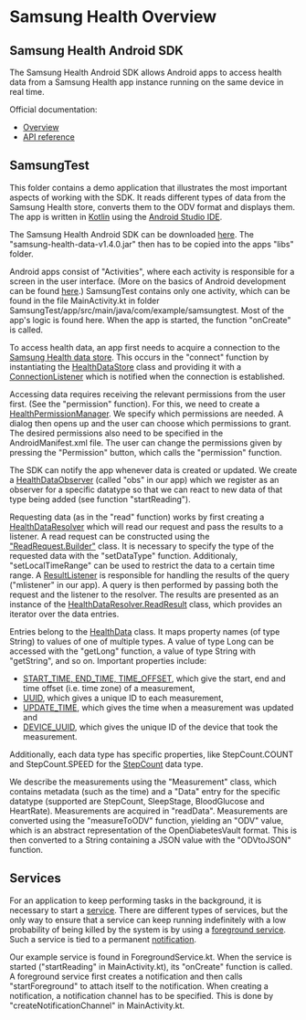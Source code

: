 # Samsung Health Overview

## Samsung Health Android SDK

The Samsung Health Android SDK allows Android apps to access health data
from a Samsung Health app instance running on the same device in real time.

Official documentation:

* [Overview](https://developer.samsung.com/health/android/overview.html)
* [API reference](https://img-developer.samsung.com/onlinedocs/health/android/data/index.html)

## SamsungTest

This folder contains a demo application that illustrates the most important
aspects of working with the SDK. It reads different types of data from the Samsung Health
store, converts them to the ODV format and displays them. The app is written in [Kotlin](https://kotlinlang.org/)
using the [Android Studio IDE](https://developer.android.com/studio).

The Samsung Health Android SDK can be downloaded [here](https://developer.samsung.com/health/android/overview.html).
The "samsung-health-data-v1.4.0.jar" then has to be copied into the apps "libs" folder.

Android apps consist of "Activities", where each activity is responsible for a screen
in the user interface.
(More on the basics of Android development can be found [here](https://developer.android.com/guide/components/fundamentals).)
SamsungTest contains only one activity, which can be found in the file MainActivity.kt
in folder SamsungTest/app/src/main/java/com/example/samsungtest.
Most of the app's logic is found here.
When the app is started, the function "onCreate" is called.

To access health data, an app first needs to acquire a connection to the
[Samsung Health data store](https://developer.samsung.com/health/android/data/guide/health-data-store.html).
This occurs in the "connect" function by instantiating the
[HealthDataStore](https://img-developer.samsung.com/onlinedocs/health/android/data/com/samsung/android/sdk/healthdata/HealthDataStore.html) class
and providing it with a
[ConnectionListener](https://img-developer.samsung.com/onlinedocs/health/android/data/com/samsung/android/sdk/healthdata/HealthDataStore.ConnectionListener.html)
which is notified when the connection is established.

Accessing data requires receiving the relevant permissions from the user first.
(See the "permission" function).
For this, we need to create a [HealthPermissionManager](https://img-developer.samsung.com/onlinedocs/health/android/data/com/samsung/android/sdk/healthdata/HealthPermissionManager.html). We specify which permissions
are needed. A dialog then opens up and the user can choose which permissions to
grant. The desired permissions also need to be specified in the AndroidManifest.xml file.
The user can change the permissions given by pressing the "Permission" button, which
calls the "permission" function.

The SDK can notify the app whenever data is created or updated.
We create a [HealthDataObserver](https://img-developer.samsung.com/onlinedocs/health/android/data/com/samsung/android/sdk/healthdata/HealthDataObserver.html)
(called "obs" in our app) which we register
as an observer for a specific datatype so that we can react to new data of that
type being added (see function "startReading").

Requesting data (as in the "read" function) 
works by first creating a [HealthDataResolver](https://img-developer.samsung.com/onlinedocs/health/android/data/com/samsung/android/sdk/healthdata/HealthDataResolver.html) 
which will read
our request and pass the results to a listener.
A read request can be constructed using the
["ReadRequest.Builder"](https://img-developer.samsung.com/onlinedocs/health/android/data/com/samsung/android/sdk/healthdata/HealthDataResolver.ReadRequest.Builder.html) class.
It is necessary to specify the type of the requested data with the "setDataType"
function. Additionaly, "setLocalTimeRange" can be used to restrict the data to
a certain time range. A [ResultListener](https://img-developer.samsung.com/onlinedocs/health/android/data/com/samsung/android/sdk/healthdata/HealthResultHolder.ResultListener.html)
is responsible for handling the results
of the query ("mlistener" in our app). A query is then performed by passing
both the request and the listener to the resolver.
The results are presented as an instance of the
[HealthDataResolver.ReadResult](https://img-developer.samsung.com/onlinedocs/health/android/data/com/samsung/android/sdk/healthdata/HealthDataResolver.ReadResult.html) class,
which provides an iterator over the data entries.

Entries belong to the [HealthData](https://img-developer.samsung.com/onlinedocs/health/android/data/com/samsung/android/sdk/healthdata/HealthData.html)
class. It maps property names (of type String) to values of
one of multiple types. A value of type Long can be accessed with the "getLong" function,
a value of type String with "getString", and so on.
Important properties include:

* [START_TIME, END_TIME, TIME_OFFSET](https://img-developer.samsung.com/onlinedocs/health/android/data/com/samsung/android/sdk/healthdata/HealthConstants.SessionMeasurement.html),
  which give the start, end and time offset (i.e. time zone) of a measurement,
* [UUID](https://img-developer.samsung.com/onlinedocs/health/android/data/com/samsung/android/sdk/healthdata/HealthConstants.Common.html),
  which gives a unique ID to each measurement,
* [UPDATE_TIME](https://img-developer.samsung.com/onlinedocs/health/android/data/com/samsung/android/sdk/healthdata/HealthConstants.Common.html),
  which gives the time when a measurement was updated and
* [DEVICE_UUID](https://img-developer.samsung.com/onlinedocs/health/android/data/com/samsung/android/sdk/healthdata/HealthConstants.Common.html),
  which gives the unique ID of the device that took the measurement.

Additionally, each data type has specific properties, like StepCount.COUNT and StepCount.SPEED
for the [StepCount](https://img-developer.samsung.com/onlinedocs/health/android/data/com/samsung/android/sdk/healthdata/HealthConstants.StepCount.html) data type.

We describe the measurements using the "Measurement" class, which contains metadata (such as the time)
and a "Data" entry for the specific datatype (supported are StepCount, SleepStage, BloodGlucose and HeartRate).
Measurements are acquired in "readData".
Measurements are converted using the "measureToODV" function, yielding
an "ODV" value, which is an abstract representation of the OpenDiabetesVault format.
This is then converted to a String containing a JSON value with the "ODVtoJSON" function.

## Services

For an application to keep performing tasks in the background, it is necessary
to start a [service](https://developer.android.com/guide/components/services.html).
There are different types of services, but the only way to ensure that a service
can keep running indefinitely with a low probability of being killed by the system is by using
a [foreground service](https://developer.android.com/guide/components/services#Foreground).
Such a service is tied to a permanent [notification](https://developer.android.com/guide/topics/ui/notifiers/notifications).

Our example service is found in ForegroundService.kt.
When the service is started ("startReading" in MainActivity.kt), its "onCreate" function
is called. A foreground service first creates a notification and then calls "startForeground"
to attach itself to the notification. When creating a notification, a 
notification channel has to be specified.
This is done by "createNotificationChannel" in MainActivity.kt.
